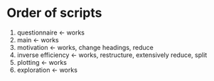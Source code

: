 # Order of scripts

1. questionnaire <- works
2. main <- works
3. motivation <- works, change headings, reduce
4. inverse efficiency <- works, restructure, extensively reduce, split
5. plotting <- works
6. exploration <- works